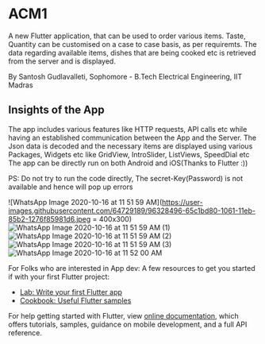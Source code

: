 # ACM1

A new Flutter application, that can be used to order various items. Taste, Quantity can be customised on a case to case basis, as per requiremts. The data regarding available items, dishes that are being cooked etc is retrieved from the server and is displayed.

By Santosh Gudlavalleti, Sophomore - B.Tech Electrical Engineering, IIT Madras

## Insights of the App

The app includes various features like HTTP requests, API calls etc while having an established communication between the App and the Server. 
The Json data is decoded and the necessary items are displayed using various Packages, Widgets etc like GridView, IntroSlider, ListViews, SpeedDial etc
The app can be directly run on both Android and iOS(Thanks to Flutter :))

PS: Do not try to run the code directly, The secret-Key(Password) is not available and hence will pop up errors

![WhatsApp Image 2020-10-16 at 11 51 59 AM](https://user-images.githubusercontent.com/64729189/96328496-65c1bd80-1061-11eb-85b2-1276f85981d6.jpeg = 400x300)
![WhatsApp Image 2020-10-16 at 11 51 59 AM (1)](https://user-images.githubusercontent.com/64729189/96328440-ad941500-1060-11eb-843c-2e5fb884cf2b.jpeg)
![WhatsApp Image 2020-10-16 at 11 51 59 AM (2)](https://user-images.githubusercontent.com/64729189/96328438-abca5180-1060-11eb-9146-e1c0ab5b5822.jpeg)
![WhatsApp Image 2020-10-16 at 11 51 59 AM (3)](https://user-images.githubusercontent.com/64729189/96328454-d87e6900-1060-11eb-8b0d-77cf1c289181.jpeg)
![WhatsApp Image 2020-10-16 at 11 52 00 AM](https://user-images.githubusercontent.com/64729189/96328453-d4524b80-1060-11eb-9d83-e205fbc0c849.jpeg)

For Folks who are interested in App dev: 
A few resources to get you started if with your first Flutter project:

- [Lab: Write your first Flutter app](https://flutter.dev/docs/get-started/codelab)
- [Cookbook: Useful Flutter samples](https://flutter.dev/docs/cookbook)

For help getting started with Flutter, view 
[online documentation](https://flutter.dev/docs), which offers tutorials,
samples, guidance on mobile development, and a full API reference.

